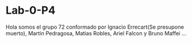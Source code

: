 # Lab-0-P4
Hola somos el grupo 72 conformado por Ignacio Errecart(Se presupone muerto), Martín Pedragosa, Matias Robles, Ariel Falcon y Bruno Maffei
...
